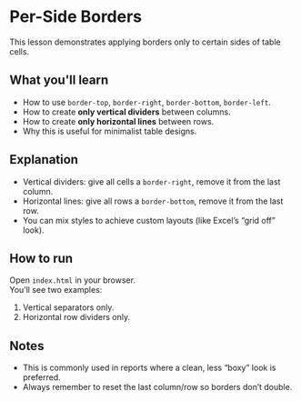# Per-Side Borders

This lesson demonstrates applying borders only to certain sides of table cells.

## What you'll learn

- How to use `border-top`, `border-right`, `border-bottom`, `border-left`.
- How to create **only vertical dividers** between columns.
- How to create **only horizontal lines** between rows.
- Why this is useful for minimalist table designs.

## Explanation

- Vertical dividers: give all cells a `border-right`, remove it from the last column.
- Horizontal lines: give all rows a `border-bottom`, remove it from the last row.
- You can mix styles to achieve custom layouts (like Excel’s “grid off” look).

## How to run

Open `index.html` in your browser.  
You’ll see two examples:

1. Vertical separators only.
2. Horizontal row dividers only.

## Notes

- This is commonly used in reports where a clean, less “boxy” look is preferred.
- Always remember to reset the last column/row so borders don’t double.
